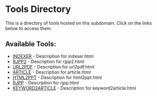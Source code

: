 # Tools Directory

This is a directory of tools hosted on this subdomain. Click on the links below to access them.

## Available Tools:
- [INDEXER](indexer.html) - Description for indexer.html
- [RJPP2](rjpp2.html) - Description for rjpp2.html
- [URL2PDF](url2pdf.html) - Description for url2pdf.html
- [ARTICLE](article.html) - Description for article.html
- [HTML2PPT](html2ppt.html) - Description for html2ppt.html
- [RJPP](rjpp.html) - Description for rjpp.html
- [KEYWORD2ARTICLE](keyword2article.html) - Description for keyword2article.html

